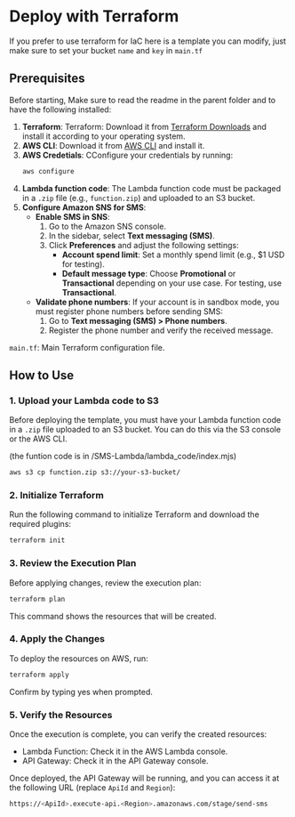 # Deploy with Terraform

If you prefer to use terraform for IaC here is a template you can modify, just make sure to set your bucket `name` and `key` in `main.tf`

## Prerequisites

Before starting, Make sure to read the readme in the parent folder and to have the following installed:

1. **Terraform**: Terraform: Download it from [Terraform Downloads](https://www.terraform.io/downloads) and install it according to your operating system.
2. **AWS CLI**: Download it from [AWS CLI](https://aws.amazon.com/cli/) and install it.
3. **AWS Credetials**: CConfigure your credentials by running:
   ```bash
   aws configure
    ```
4. **Lambda function code**: The Lambda function code must be packaged in a `.zip` file (e.g., `function.zip`) and uploaded to an S3 bucket.
5. **Configure Amazon SNS for SMS**:
   - **Enable SMS in SNS**:
     1. Go to the Amazon SNS console.
     2. In the sidebar, select **Text messaging (SMS)**.
     3. Click **Preferences** and adjust the following settings:
        - **Account spend limit**: Set a monthly spend limit (e.g., $1 USD for testing).
        - **Default message type**: Choose **Promotional** or **Transactional** depending on your use case. For testing, use **Transactional**.
   - **Validate phone numbers**:
     If your account is in sandbox mode, you must register phone numbers before sending SMS:
     1. Go to **Text messaging (SMS) > Phone numbers**.
     2. Register the phone number and verify the received message.

`main.tf`: Main Terraform configuration file.

## How to Use

### 1. **Upload your Lambda code to S3**

Before deploying the template, you must have your Lambda function code in a `.zip` file uploaded to an S3 bucket. You can do this via the S3 console or the AWS CLI.

(the funtion code is in /SMS-Lambda/lambda_code/index.mjs)

```bash
aws s3 cp function.zip s3://your-s3-bucket/
```

### 2. **Initialize Terraform**
Run the following command to initialize Terraform and download the required plugins:
```bash
terraform init
```
### 3. **Review the Execution Plan**
Before applying changes, review the execution plan:
```bash
terraform plan
```
This command shows the resources that will be created.

### 4. **Apply the Changes**
To deploy the resources on AWS, run:
```bash
terraform apply
```
Confirm by typing yes when prompted.

### 5. **Verify the Resources**
Once the execution is complete, you can verify the created resources:
 - Lambda Function: Check it in the AWS Lambda console.
 - API Gateway: Check it in the API Gateway console.

 Once deployed, the API Gateway will be running, and you can access it at the following URL (replace `ApiId` and `Region`):

```bash
https://<ApiId>.execute-api.<Region>.amazonaws.com/stage/send-sms
```
